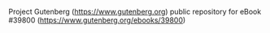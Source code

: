 Project Gutenberg (https://www.gutenberg.org) public repository for eBook #39800 (https://www.gutenberg.org/ebooks/39800)
